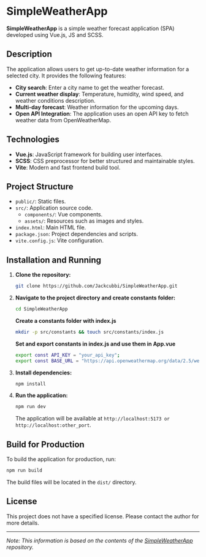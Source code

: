 # SimpleWeatherApp

**SimpleWeatherApp** is a simple weather forecast application (SPA) developed using Vue.js, JS and SCSS.

## Description

The application allows users to get up-to-date weather information for a selected city. It provides the following features:

- **City search**: Enter a city name to get the weather forecast.
- **Current weather display**: Temperature, humidity, wind speed, and weather conditions description.
- **Multi-day forecast**: Weather information for the upcoming days.
- **Open API Integration**: The application uses an open API key to fetch weather data from OpenWeatherMap.

## Technologies

- **Vue.js**: JavaScript framework for building user interfaces.
- **SCSS**: CSS preprocessor for better structured and maintainable styles.
- **Vite**: Modern and fast frontend build tool.

## Project Structure

- `public/`: Static files.
- `src/`: Application source code.
  - `components/`: Vue components.
  - `assets/`: Resources such as images and styles.
- `index.html`: Main HTML file.
- `package.json`: Project dependencies and scripts.
- `vite.config.js`: Vite configuration.

## Installation and Running

1. **Clone the repository:**

   ```bash
   git clone https://github.com/Jackcubbi/SimpleWeatherApp.git
   ```

2. **Navigate to the project directory and create constants folder:**

   ```bash
   cd SimpleWeatherApp
   ```

   **Create a constants folder with index.js**

   ```bash
   mkdir -p src/constants && touch src/constants/index.js
   ```

   **Set and export constants in index.js and use them in App.vue**

   ```bash
   export const API_KEY = "your_api_key";
   export const BASE_URL = "https://api.openweathermap.org/data/2.5/weather";
   ```

3. **Install dependencies:**

   ```bash
   npm install
   ```

4. **Run the application:**

   ```bash
   npm run dev
   ```

   The application will be available at `http://localhost:5173 or http://localhost:other_port`.

## Build for Production

To build the application for production, run:

```bash
npm run build
```

The build files will be located in the `dist/` directory.

## License

This project does not have a specified license. Please contact the author for more details.

---

_Note: This information is based on the contents of the [SimpleWeatherApp](https://github.com/Jackcubbi/SimpleWeatherApp) repository._
